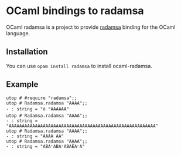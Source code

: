 # OCaml bindings to radamsa

OCaml radamsa is a project to provide [radamsa](https://gitlab.com/akihe/radamsa) binding for the OCaml language.

## Installation

You can use `opam install radamsa` to install ocaml-radamsa.

## Example

```
utop # #require "radamsa";;
utop # Radamsa.radamsa "AAAA";;
- : string = "ó °AAAAAA"
utop # Radamsa.radamsa "AAAA";;
- : string = "AAAAAAAAAAAAAAAAAAAAAAAAAAAAAAAAAAAAAAAAAAAAAAAAAAAAAAAA"
utop # Radamsa.radamsa "AAAA";;
- : string = "AAAA AA"
utop # Radamsa.radamsa "AAAA";;
- : string = "ABAʳABAʳABAÊAʳA"
```